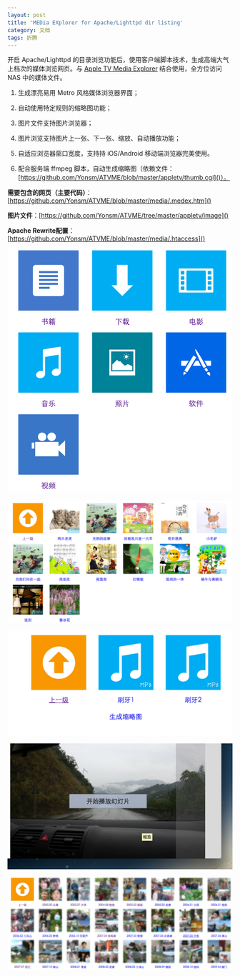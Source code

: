 ```yaml
---
layout: post
title: 'MEDia EXplorer for Apache/Lighttpd dir listing'
category: 文档
tags: 折腾
---
```


开启 Apache/Lighttpd 的目录浏览功能后，使用客户端脚本技术，生成高端大气上档次的媒体浏览网页。与 [Apple TV Media Explorer](https://github.com/Yonsm/ATVME) 结合使用，全方位访问 NAS 中的媒体文件。

1. 生成漂亮易用 Metro 风格媒体浏览器界面；

2. 自动使用特定规则的缩略图功能；

3. 图片文件支持图片浏览器；

4. 图片浏览支持图片上一张、下一张、缩放、自动播放功能；

5. 自适应浏览器窗口宽度，支持持 iOS/Android 移动端浏览器完美使用。

6. 配合服务端 ffmpeg 脚本，自动生成缩略图（依赖文件：[https://github.com/Yonsm/ATVME/blob/master/appletv/thumb.cgi]()）。


**需要包含的网页（主要代码）**：[https://github.com/Yonsm/ATVME/blob/master/media/.medex.htm]()

**图片文件**：[https://github.com/Yonsm/ATVME/tree/master/appletv/image]()

**Apache Rewrite配置**：[https://github.com/Yonsm/ATVME/blob/master/media/.htaccess]()


![屏幕截图1](/assets/medex1.jpg)

![屏幕截图2](/assets/medex2.jpg)

![屏幕截图3](/assets/medex3.jpg)

![屏幕截图4](/assets/medex4.jpg)

![屏幕截图5](/assets/medex5.jpg)
